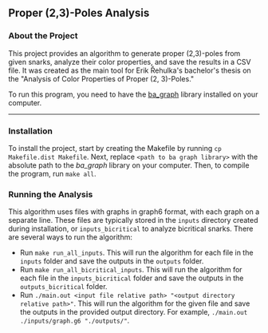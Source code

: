 ## Proper (2,3)-Poles Analysis

### About the Project

This project provides an algorithm to generate proper (2,3)-poles from given snarks, analyze their color properties, and save the results in a CSV file. It was created as the main tool for Erik Řehulka's bachelor's thesis on the "Analysis of Color Properties of Proper (2, 3)-Poles."

To run this program, you need to have the [ba_graph](https://bitbucket.org/relatko/ba-graph/src/master/) library installed on your computer.

---

### Installation

To install the project, start by creating the Makefile by running `cp Makefile.dist Makefile`. Next, replace `<path to ba graph library>` with the absolute path to the _ba_graph_ library on your computer. Then, to compile the program, run `make all`.

### Running the Analysis

This algorithm uses files with graphs in graph6 format, with each graph on a separate line. These files are typically stored in the `inputs` directory created during installation, or `inputs_bicritical` to analyze bicritical snarks. There are several ways to run the algorithm:

- Run `make run_all_inputs`. This will run the algorithm for each file in the `inputs` folder and save the outputs in the `outputs` folder.
- Run `make run_all_bicritical_inputs`. This will run the algorithm for each file in the `inputs_bicritical` folder and save the outputs in the `outputs_bicritical` folder.
- Run `./main.out <input file relative path> "<output directory relative path>"`. This will run the algorithm for the given file and save the outputs in the provided output directory. For example, `./main.out ./inputs/graph.g6 "./outputs/"`.
